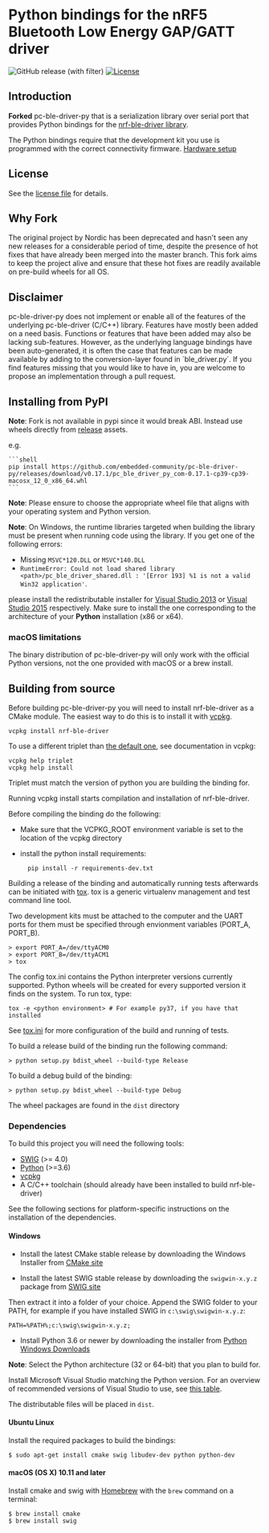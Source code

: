 # Python bindings for the nRF5 Bluetooth Low Energy GAP/GATT driver

![GitHub release (with filter)](https://img.shields.io/github/v/release/embedded-community/pc-ble-driver-py)
[![License](https://img.shields.io/pypi/l/pc-ble-driver-py.svg)](https://pypi.python.org/pypi/pc-ble-driver-py)

## Introduction
**Forked** pc-ble-driver-py that is a serialization library over serial port that provides Python bindings
for the [nrf-ble-driver library](https://github.com/NordicSemiconductor/pc-ble-driver).

The Python bindings require that the development kit you use is programmed with the correct connectivity firmware. [Hardware setup](https://github.com/embedded-community/pc-ble-driver/tree/master#hardware-setup)

## License

See the [license file](LICENSE) for details.

## Why Fork

The original project by Nordic has been deprecated and hasn't seen any new releases for a considerable period of time, despite the presence of hot fixes that have already been merged into the master branch. This fork aims to keep the project alive and ensure that these hot fixes are readily available on pre-build wheels for all OS.

## Disclaimer
pc-ble-driver-py does not implement or enable all of the features of the underlying pc-ble-driver (C/C++) library. Features have mostly been added on a need basis. Functions or features that have been added may also be lacking sub-features. However, as the underlying language bindings have been auto-generated, it is often the case that features can be made available by adding to the conversion-layer found in ´ble_driver.py´.
If you find features missing that you would like to have in, you are welcome to propose an implementation through a pull request.

## Installing from PyPI

**Note**: Fork is not available in pypi since it would break ABI. Instead use wheels directly from [release](https://github.com/embedded-community/pc-ble-driver-py/releases/latest) assets.

e.g.

    ```shell
    pip install https://github.com/embedded-community/pc-ble-driver-py/releases/download/v0.17.1/pc_ble_driver_py_com-0.17.1-cp39-cp39-macosx_12_0_x86_64.whl
    ```

**Note**: Please ensure to choose the appropriate wheel file that aligns with your operating system and Python version.

**Note**: On Windows, the runtime libraries targeted when building the library must be present when running code using the library. If you get one of the following errors:

* Missing `MSVC*120.DLL` or `MSVC*140.DLL`
* `RuntimeError: Could not load shared library <path>/pc_ble_driver_shared.dll : '[Error 193] %1 is
not a valid Win32 application'`. 

please install the redistributable installer for [Visual Studio 2013](https://www.microsoft.com/en-us/download/details.aspx?id=40784) or [Visual Studio 2015](https://www.microsoft.com/en-us/download/details.aspx?id=48145) respectively. Make sure to install the one corresponding to the architecture of your **Python** installation (x86 or x64).

### macOS limitations
The binary distribution of pc-ble-driver-py will only work with the official Python versions, not the one provided with macOS or a brew install.

## Building from source

Before building pc-ble-driver-py you will need to install nrf-ble-driver as a CMake module. The easiest way to do this is to install it with [vcpkg](https://github.com/NordicPlayground/vcpkg).

    vcpkg install nrf-ble-driver

To use a different triplet than [the default one](https://github.com/microsoft/vcpkg/blob/master/docs/users/triplets.md#additional-remarks), see documentation in vcpkg:

    vcpkg help triplet
    vcpkg help install

Triplet must match the version of python you are building the binding for.

Running vcpkg install starts compilation and installation of nrf-ble-driver.

Before compiling the binding do the following:

* Make sure that the VCPKG_ROOT environment variable is set to the location of the vcpkg directory
* install the python install requirements:


        pip install -r requirements-dev.txt



Building a release of the binding and automatically running tests afterwards can be initiated with [tox](https://tox.readthedocs.io/en/latest/). tox is a generic virtualenv management and test command line tool.

Two development kits must be attached to the computer and the UART ports for them must be specified through envionment variables (PORT_A, PORT_B).

    > export PORT_A=/dev/ttyACM0
    > export PORT_B=/dev/ttyACM1
    > tox

The config tox.ini contains the Python interpreter versions currently supported. Python wheels will be created for every supported version it finds on the system. To run tox, type:

    tox -e <python environment> # For example py37, if you have that installed

See [tox.ini](tox.ini) for more configuration of the build and running of tests.


To build a release build of the binding run the following command:

    > python setup.py bdist_wheel --build-type Release

To build a debug build of the binding:

    > python setup.py bdist_wheel --build-type Debug


The wheel packages are found in the `dist` directory




### Dependencies

To build this project you will need the following tools:

* [SWIG](http://www.swig.org/) (>= 4.0)
* [Python](https://www.python.org/) (>=3.6)
* [vcpkg](https://github.com/NordicPlayground/vcpkg)
* A C/C++ toolchain (should already have been installed to build nrf-ble-driver)


See the following sections for platform-specific instructions on the installation of the dependencies.


#### Windows

* Install the latest CMake stable release by downloading the Windows Installer from [CMake site](https://cmake.org/download/)

* Install the latest SWIG stable release by downloading the `swigwin-x.y.z` package from [SWIG site](http://www.swig.org/download.html)

Then extract it into a folder of your choice. Append the SWIG folder to your PATH, for example if you have installed
SWIG in `c:\swig\swigwin-x.y.z`:

    PATH=%PATH%;c:\swig\swigwin-x.y.z;

* Install Python 3.6 or newer by downloading the installer from [Python Windows Downloads](https://www.python.org/downloads/windows/)

**Note**: Select the Python architecture (32 or 64-bit) that you plan to build for.

Install Microsoft Visual Studio matching the Python version. For an overview of recommended versions of Visual Studio to use, see [this table](https://github.com/scikit-build/scikit-build/blob/0.9.0/docs/generators.rst#visual-studio-ide).

The distributable files will be placed in `dist`.


#### Ubuntu Linux

Install the required packages to build the bindings:

    $ sudo apt-get install cmake swig libudev-dev python python-dev


#### macOS (OS X) 10.11 and later

Install cmake and swig with [Homebrew](https://brew.sh/) with the `brew` command on a terminal:

    $ brew install cmake
    $ brew install swig
